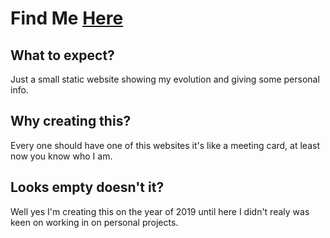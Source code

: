 # Find Me [Here](https://fj-rato.github.io/findMe/)

## What to expect?
Just a small static website showing my evolution and giving some personal info.

## Why creating this?
Every one should have one of this websites it's like a meeting card, at least now you know who I am.

## Looks empty doesn't it?
Well yes I'm creating this on the year of 2019 until here I didn't realy was keen on working in on personal projects.